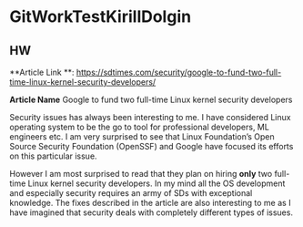 # GitWorkTestKirillDolgin
## HW


**Article Link **: https://sdtimes.com/security/google-to-fund-two-full-time-linux-kernel-security-developers/ 

**Article Name** Google to fund two full-time Linux kernel security developers

Security issues has always been interesting to me. I have considered Linux operating system to be the go to tool for professional developers, ML engineers etc. I am very surprised to see that Linux Foundation’s Open Source Security Foundation (OpenSSF) and Google have focused its efforts on this particular issue. 

However I am most surprised to read that they plan on hiring **only** two full-time Linux kernel security developers. In my mind all the OS development and especially security requires an army of SDs with exceptional knowledge. The fixes described in the article are also interesting to me as I have imagined that security deals with completely different types of issues. 
